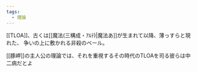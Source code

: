 ```yaml
---
tags:
  - 理論
---
```

[[TLOA]]、古くは[[魔法(三構成・ｱﾙﾃ)|魔法あ]]が生まれて以降、薄っすらと現れた、
争いの上に敷かれる非殺のベール。

[[豚岬]]の主人公の理論では、それを重視するその時代のTLOAを司る彼らは中二病だとよ